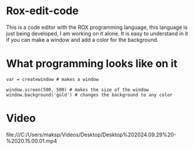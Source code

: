 # Rox-edit-code

This is a code editor with the ROX programming language, this language is just being developed, I am working on it alone.
It is easy to understand in it if you can make a window and add a color for the background.

# What programming looks like on it
```
var = createwindow # makes a window

window.screen(500, 500) # makes the size of the window
window.background('gold') # changes the background to any color
```
# Video
file:///C:/Users/maksp/Videos/Desktop/Desktop%202024.09.29%20-%2020.15.00.01.mp4
